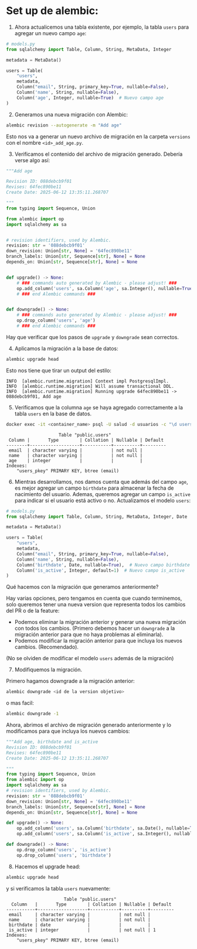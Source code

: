 # Set up de alembic:

1. Ahora actualicemos una tabla existente, por ejemplo, la tabla `users` para agregar un nuevo campo `age`:

```python
# models.py
from sqlalchemy import Table, Column, String, MetaData, Integer

metadata = MetaData()

users = Table(
    "users",
    metadata,
    Column("email", String, primary_key=True, nullable=False),
    Column('name', String, nullable=False),
    Column('age', Integer, nullable=True)  # Nuevo campo age
)
```

2. Generamos una nueva migración con Alembic:

```bash
alembic revision --autogenerate -m "Add age"
```

Esto nos va a generar un nuevo archivo de migración en la carpeta `versions` con el nombre `<id>_add_age.py`.

3. Verificamos el contenido del archivo de migración generado. Debería verse algo así:

```python
"""Add age

Revision ID: 088debcb9f01
Revises: 64fec890be11
Create Date: 2025-06-12 13:35:11.268707

"""
from typing import Sequence, Union

from alembic import op
import sqlalchemy as sa


# revision identifiers, used by Alembic.
revision: str = '088debcb9f01'
down_revision: Union[str, None] = '64fec890be11'
branch_labels: Union[str, Sequence[str], None] = None
depends_on: Union[str, Sequence[str], None] = None


def upgrade() -> None:
    # ### commands auto generated by Alembic - please adjust! ###
    op.add_column('users', sa.Column('age', sa.Integer(), nullable=True))
    # ### end Alembic commands ###


def downgrade() -> None:
    # ### commands auto generated by Alembic - please adjust! ###
    op.drop_column('users', 'age')
    # ### end Alembic commands ###
```
Hay que verificar que los pasos de `upgrade` y `downgrade` sean correctos.

4. Aplicamos la migración a la base de datos:

```bash
alembic upgrade head
```
Esto nos tiene que tirar un output del estilo:
```
INFO  [alembic.runtime.migration] Context impl PostgresqlImpl.
INFO  [alembic.runtime.migration] Will assume transactional DDL.
INFO  [alembic.runtime.migration] Running upgrade 64fec890be11 -> 088debcb9f01, Add age
```
5. Verificamos que la columna `age` se haya agregado correctamente a la tabla `users` en la base de datos.

```bash
docker exec -it <container_name> psql -U salud -d usuarios -c "\d users"
```

```
                    Table "public.users"
 Column |       Type        | Collation | Nullable | Default
--------+-------------------+-----------+----------+---------
 email  | character varying |           | not null |
 name   | character varying |           | not null |
 age    | integer           |           |          |
Indexes:
    "users_pkey" PRIMARY KEY, btree (email)
```

6. Mientras desarrollamos, nos damos cuenta que además del campo `age`, es mejor agregar un campo `birthdate` para almacenar la fecha de nacimiento del usuario. Ademas, queremos agregar un campo `is_active` para indicar si el usuario está activo o no. Actualizamos el modelo `users`:

```python
# models.py
from sqlalchemy import Table, Column, String, MetaData, Integer, Date

metadata = MetaData()

users = Table(
    "users",
    metadata,
    Column("email", String, primary_key=True, nullable=False),
    Column('name', String, nullable=False),
    Column('birthdate', Date, nullable=True),  # Nuevo campo birthdate de tipo Date
    Column('is_active', Integer, default=1)  # Nuevo campo is_active
)
```

Qué hacemos con la migración que generamos anteriormente?

Hay varias opciones, pero tengamos en cuenta que cuando terminemos, solo queremos tener una nueva version que representa todos los cambios del PR o de la feature:
- Podemos eliminar la migración anterior y generar una nueva migración con todos los cambios. (Primero debemos hacer un `downgrade` a la migración anterior para que no haya problemas al eliminarla).
- Podemos modificar la migración anterior para que incluya los nuevos cambios. (Recomendado).

(No se olviden de modificar el modelo `users` además de la migración)

7. Modifiquemos la migración.

Primero hagamos downgrade a la migración anterior:

```bash
alembic downgrade <id de la version objetivo>
```

o mas facil:

```bash
alembic downgrade -1
```

Ahora, abrimos el archivo de migración generado anteriormente y lo modificamos para que incluya los nuevos cambios:

```python
"""Add age, birthdate and is_active
Revision ID: 088debcb9f01
Revises: 64fec890be11
Create Date: 2025-06-12 13:35:11.268707

"""
from typing import Sequence, Union
from alembic import op
import sqlalchemy as sa
# revision identifiers, used by Alembic.
revision: str = '088debcb9f01'
down_revision: Union[str, None] = '64fec890be11'
branch_labels: Union[str, Sequence[str], None] = None
depends_on: Union[str, Sequence[str], None] = None

def upgrade() -> None:
    op.add_column('users', sa.Column('birthdate', sa.Date(), nullable=True))
    op.add_column('users', sa.Column('is_active', sa.Integer(), nullable=False, server_default='1'))

def downgrade() -> None:
    op.drop_column('users', 'is_active')
    op.drop_column('users', 'birthdate')
```

8. Hacemos el upgrade head:

```bash
alembic upgrade head
```

y si verificamos la tabla `users` nuevamente:
```
                      Table "public.users"
  Column   |       Type        | Collation | Nullable | Default
-----------+-------------------+-----------+----------+---------
 email     | character varying |           | not null |
 name      | character varying |           | not null |
 birthdate | date              |           |          |
 is_active | integer           |           | not null | 1
Indexes:
    "users_pkey" PRIMARY KEY, btree (email)
```
